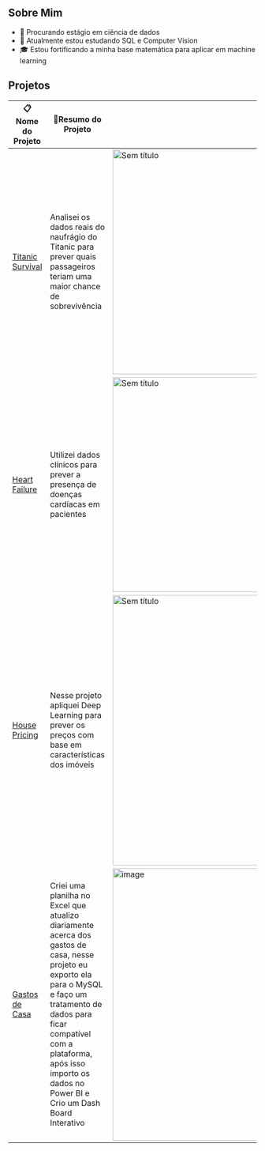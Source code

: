 ## Sobre Mim

- 👔 Procurando estágio em ciência de dados
- 📖 Atualmente estou estudando SQL e Computer Vision
- 🎓 Estou fortificando a minha base matemática para aplicar em machine learning

## Projetos
|📋Nome do Projeto|📃Resumo do Projeto|📊Gráficos|💡Insight|📐Métricas|
|---------------|---------------|---------------|---------------|---------------|
|[Titanic Survival](https://github.com/GuilhermeSecco/Titanic-survival-analysis)|Analisei os dados reais do naufrágio do Titanic para prever quais passageiros teriam uma maior chance de sobrevivência|<img width="571" height="455" alt="Sem título" src="https://github.com/user-attachments/assets/69ccbad3-a7c2-41f3-a349-bc39b3f3cc84" />|Por mais que em valores absolutos a proporção de sobreviventes está razoavelmente equilibrada, quando analizamos o porcentual total é fácil notar que passageiros da primeira classe possuiam uma maior chance de sobrevivência.|Precisão da Regressão Linear: 75.98% <br> Precisão da Random Forest 78.21%
|[Heart Failure](https://github.com/GuilhermeSecco/Heart-Failure-Prediction)|Utilizei dados clínicos para prever a presença de doenças cardíacas em pacientes|<img width="571" height="435" alt="Sem título" src="https://github.com/user-attachments/assets/1a37a1ca-02b1-4398-b066-dd3499b8c17d" />|Por meio do gráfico é facil notar que homens são mais prováveis a possuirem problemas cardiacos|Precisão do KNN: 88.04%<br>Precisão do Random Forest: 86.96%
|[House Pricing](https://github.com/GuilhermeSecco/House-Price-Prediction-Keras)|Nesse projeto apliquei Deep Learning para prever os preços com base em características dos imóveis|<img width="523" height="547" alt="Sem título" src="https://github.com/user-attachments/assets/1a413f49-2437-47a6-98e4-f6e7b3336ef1" />|O gráfico mostra os preços reais no eixo X e os preços previstos no eixo y, é possível notar que o modelo se saiu bem e não sofreu muita influência de outliers|<img width="584" height="455" alt="Sem título" src="https://github.com/user-attachments/assets/7db8616c-7ab1-4843-9cc0-6b7fb2754b1b" />
|[Gastos de Casa](https://github.com/GuilhermeSecco/Gastos-de-casa)|Criei uma planilha no Excel que atualizo diariamente acerca dos gastos de casa, nesse projeto eu exporto ela para o MySQL e faço um tratamento de dados para ficar compatível com a plataforma, após isso importo os dados no Power BI e Crio um Dash Board Interativo|<img width="983" height="551" alt="image" src="https://github.com/user-attachments/assets/3fcc628b-e2e6-45d0-b976-097680d6b2e0" />|Os maiores gastos são com alimentação e aluguel, O metodo de pagamento com o maior valor é o Débito|<img width="277" height="109" alt="image" src="https://github.com/user-attachments/assets/3bb282b9-fa1b-499b-a9ae-a3b2dc8c70a0" />|



<!--
**GuilhermeSecco/GuilhermeSecco** is a ✨ _special_ ✨ repository because its `README.md` (this file) appears on your GitHub profile.

Here are some ideas to get you started:

- 🔭 I’m currently working on ...
- 🌱 I’m currently learning ...
- 👯 I’m looking to collaborate on ...
- 🤔 I’m looking for help with ...
- 💬 Ask me about ...
- 📫 How to reach me: ...
- 😄 Pronouns: ...
- ⚡ Fun fact: ...
-->
